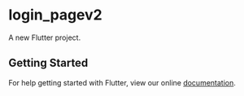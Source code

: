 # login_pagev2

A new Flutter project.

## Getting Started

For help getting started with Flutter, view our online
[documentation](https://flutter.io/).
